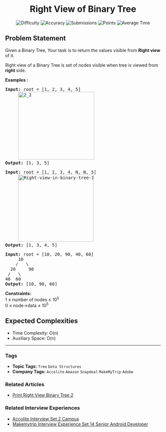 <h1 align="center">Right View of Binary Tree</h1>

<p align="center">
  <img alt="Difficulty" title="Difficulty" src="https://custom-icon-badges.demolab.com/badge/Difficulty: Easy-1F222E?style=for-the-badge&logoColor=white&logo=fire"/>
  <img alt="Accuracy" title="Accuracy" src="https://custom-icon-badges.demolab.com/badge/Accuracy: 65.18%25-1F222E?style=for-the-badge&logoColor=white&logo=target"/>
  <img alt="Submissions" title="Submissions" src="https://custom-icon-badges.demolab.com/badge/Submissions: 195K+-1F222E?style=for-the-badge&logoColor=white&logo=repo"/>
  <img alt="Points" title="Points" src="https://custom-icon-badges.demolab.com/badge/Points: 2-1F222E?style=for-the-badge&logoColor=white&logo=award"/>
  <img alt="Average Time" title="Average Time" src="https://custom-icon-badges.demolab.com/badge/Average%20Time: 20m-1F222E?style=for-the-badge&logoColor=white&logo=clock"/>
</p>

## Problem Statement

Given a Binary Tree, Your task is to return the values visible from <b>Right view</b> of it.


 Right view of a Binary Tree is set of nodes visible when tree is viewed from <b>right </b>side.


<b>Examples :</b>

<pre><b>Input: </b>root = [1, 2, 3, 4, 5]
     <img src="https://media.geeksforgeeks.org/wp-content/uploads/20240909100757/2_2.webp" alt="2_2" title="" width="246" height="219"/>
<b>Output: </b>[1, 3, 5]
</pre>

<pre><b>Input: </b>root = [1, 2, 3, 4, N, N, 5]
     <img src="https://media.geeksforgeeks.org/wp-content/uploads/20240909100541/Right-view-in-binary-tree-1.webp" alt="Right-view-in-binary-tree-1" title="" width="244" height="217"/>
<b>Output: </b>[1, 3, 4, 5]</pre>

<pre><b>Input: </b>root = [10, 20, 90, 40, 60]
     10
    /   \
  20     90
 /   \
40  60 
<b>Output: </b>[10, 90, 60]</pre>

<b>Constraints:</b><br>1 ≤ number of nodes ≤ 10<sup>5</sup><br>0 ≤ node->data ≤ 10<sup>5</sup>

## Expected Complexities
- Time Complexity: O(n)
- Auxiliary Space: O(n)

<hr>

### Tags
- **Topic Tags:** `Tree` `Data Structures`
- **Company Tags:** `Accolite` `Amazon` `Snapdeal` `MakeMyTrip` `Adobe`

### Related Articles
- [Print Right View Binary Tree 2](https://www.geeksforgeeks.org/print-right-view-binary-tree-2/)

### Related Interview Experiences
- [Accolite Interview Set 2 Campus](https://www.geeksforgeeks.org/accolite-interview-set-2-campus/)
- [Makemytrip Interview Experience Set 14 Senior Android Developer](https://www.geeksforgeeks.org/makemytrip-interview-experience-set-14-senior-android-developer/)
